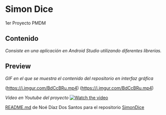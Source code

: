 # Simon Dice
1er Proyecto PMDM

## Contenido
_Consiste en una aplicación en Android Studio utilizando diferentes librerías._


## Preview
_GIF en el que se muestra el contenido del repositorio en interfaz gráfica_


(https://i.imgur.com/BdCcBRu.mp4)
(https://i.imgur.com/BdCcBRu.mp4)

_Video en Youtube del proyecto_
[![Watch the video](https://i.imgur.com/2ea6E8p.png)](https://youtu.be/15Te1b-p_88)





[README.md](README.md) de Noé Díaz Dos Santos para el repositorio [SimonDice](https://github.com/ndiazdossantos/SimonDice)
